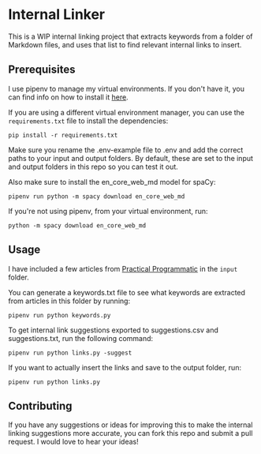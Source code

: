 # Internal Linker

This is a WIP internal linking project that extracts keywords from a folder of Markdown files, and uses that list to find relevant internal links to insert.

## Prerequisites

I use pipenv to manage my virtual environments. If you don't have it, you can find info on how to install it [here](https://pipenv.pypa.io/en/latest/installation/).

If you are using a different virtual environment manager, you can use the `requirements.txt` file to install the dependencies:

```
pip install -r requirements.txt
```

Make sure you rename the .env-example file to .env and add the correct paths to your input and output folders. By default, these are set to the input and output folders in this repo so you can test it out.

Also make sure to install the en_core_web_md model for spaCy:

```
pipenv run python -m spacy download en_core_web_md
```

If you're not using pipenv, from your virtual environment, run:

```
python -m spacy download en_core_web_md
```

## Usage

I have included a few articles from [Practical Programmatic](https://practicalprogrammatic.com) in the `input` folder.

You can generate a keywords.txt file to see what keywords are extracted from articles in this folder by running:

```
pipenv run python keywords.py
```

To get internal link suggestions exported to suggestions.csv and suggestions.txt, run the following command:

```
pipenv run python links.py -suggest
```

If you want to actually insert the links and save to the output folder, run:

```
pipenv run python links.py
```

## Contributing

If you have any suggestions or ideas for improving this to make the internal linking suggestions more accurate, you can fork this repo and submit a pull request. I would love to hear your ideas!